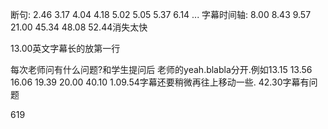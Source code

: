 断句:
2.46
3.17
4.04
4.18
5.02
5.05
5.37
6.14
...
字幕时间轴:
8.00 8.43 9.57 21.00 45.34 48.08 52.44消失太快

13.00英文字幕长的放第一行

每次老师问有什么问题?和学生提问后 老师的yeah.blabla分开.例如13.15 13.56 16.06 19.39 20.00
40.10 1.09.54字幕还要稍微再往上移动一些.
42.30字幕有问题

619